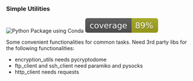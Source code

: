 ### Simple Utilities

![Python Package using Conda](https://github.com/psilons/pypigeonhole-simple-utils/workflows/Python%20Package%20using%20Conda/badge.svg)
![Test Coverage](coverage.svg)

Some convenient functionalities for common tasks. Need 3rd party libs for the 
following functionalities:
- encryption_utils needs pycryptodome 
- ftp_client and ssh_client need paramiko and pysocks
- http_client needs requests


